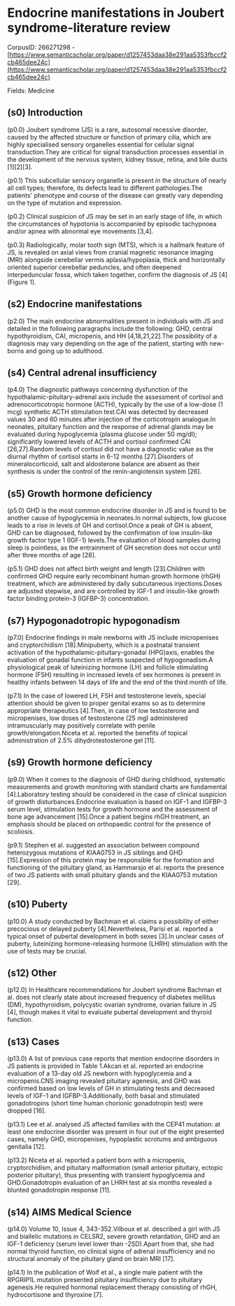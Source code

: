 # Endocrine manifestations in Joubert syndrome-literature review

CorpusID: 266271298 - [https://www.semanticscholar.org/paper/d1257453daa38e291aa5353fbccf2cb465dee24c](https://www.semanticscholar.org/paper/d1257453daa38e291aa5353fbccf2cb465dee24c)

Fields: Medicine

## (s0) Introduction
(p0.0) Joubert syndrome (JS) is a rare, autosomal recessive disorder, caused by the affected structure or function of primary cilia, which are highly specialised sensory organelles essential for cellular signal transduction.They are critical for signal transduction processes essential in the development of the nervous system, kidney tissue, retina, and bile ducts [1][2][3].

(p0.1) This subcellular sensory organelle is present in the structure of nearly all cell types; therefore, its defects lead to different pathologies.The patients' phenotype and course of the disease can greatly vary depending on the type of mutation and expression.

(p0.2) Clinical suspicion of JS may be set in an early stage of life, in which the circumstances of hypotonia is accompanied by episodic tachypnoea and/or apnea with abnormal eye movements [3,4].

(p0.3) Radiologically, molar tooth sign (MTS), which is a hallmark feature of JS, is revealed on axial views from cranial magnetic resonance imaging (MRI) alongside cerebellar vermis aplasia/hypoplasia, thick and horizontally oriented superior cerebellar peduncles, and often deepened interpeduncular fossa, which taken together, confirm the diagnosis of JS [4] (Figure 1).
## (s2) Endocrine manifestations
(p2.0) The main endocrine abnormalities present in individuals with JS and detailed in the following paragraphs include the following: GHD, central hypothyroidism, CAI, micropenis, and HH [4,18,21,22].The possibility of a diagnosis may vary depending on the age of the patient, starting with new-borns and going up to adulthood.
## (s4) Central adrenal insufficiency
(p4.0) The diagnostic pathways concerning dysfunction of the hypothalamic-pituitary-adrenal axis include the assessment of cortisol and adrenocorticotropic hormone (ACTH), typically by the use of a low-dose (1 mcg) synthetic ACTH stimulation test.CAI was detected by decreased values 30 and 60 minutes after injection of the corticotropin analogue.In neonates, pituitary function and the response of adrenal glands may be evaluated during hypoglycemia (plasma glucose under 50 mg/dl); significantly lowered levels of ACTH and cortisol confirmed CAI [26,27].Random levels of cortisol did not have a diagnostic value as the diurnal rhythm of cortisol starts in 6-12 months [27].Disorders of mineralocorticoid, salt and aldosterone balance are absent as their synthesis is under the control of the renin-angiotensin system [26].
## (s5) Growth hormone deficiency
(p5.0) GHD is the most common endocrine disorder in JS and is found to be another cause of hypoglycemia in neonates.In normal subjects, low glucose leads to a rise in levels of GH and cortisol.Once a peak of GH is absent, GHD can be diagnosed, followed by the confirmation of low insulin-like growth factor type 1 (IGF-1) levels.The evaluation of blood samples during sleep is pointless, as the entrainment of GH secretion does not occur until after three months of age [28].

(p5.1) GHD does not affect birth weight and length [23].Children with confirmed GHD require early recombinant human growth hormone (rhGH) treatment, which are administered by daily subcutaneous injections.Doses are adjusted stepwise, and are controlled by IGF-1 and insulin-like growth factor binding protein-3 (IGFBP-3) concentration.
## (s7) Hypogonadotropic hypogonadism
(p7.0) Endocrine findings in male newborns with JS include micropenises and cryptorchidism [18].Minipuberty, which is a postnatal transient activation of the hypothalamic-pituitary-gonadal (HPG)axis, enables the evaluation of gonadal function in infants suspected of hypogonadism.A physiological peak of luteinizing hormone (LH) and follicle stimulating hormone (FSH) resulting in increased levels of sex hormones is present in healthy infants between 14 days of life and the end of the third month of life.

(p7.1) In the case of lowered LH, FSH and testosterone levels, special attention should be given to proper genital exams so as to determine appropriate therapeutics [4].Then, in case of low testosterone and micropenises, low doses of testosterone (25 mg) administered intramuscularly may positively correlate with penile growth/elongation.Niceta et al. reported the benefits of topical administration of 2.5% dihydrotestosterone gel [11].
## (s9) Growth hormone deficiency
(p9.0) When it comes to the diagnosis of GHD during childhood, systematic measurements and growth monitoring with standard charts are fundamental [4].Laboratory testing should be considered in the case of clinical suspicion of growth disturbances.Endocrine evaluation is based on IGF-1 and IGFBP-3 serum level, stimulation tests for growth hormone and the assessment of bone age advancement [15].Once a patient begins rhGH treatment, an emphasis should be placed on orthopaedic control for the presence of scoliosis.

(p9.1) Stephen et al. suggested an association between compound heterozygous mutations of KIAA0753 in JS siblings and GHD [15].Expression of this protein may be responsible for the formation and functioning of the pituitary gland, as Hammarsjo et al. reports the presence of two JS patients with small pituitary glands and the KIAA0753 mutation [29].
## (s10) Puberty
(p10.0) A study conducted by Bachman et al. claims a possibility of either precocious or delayed puberty [4].Nevertheless, Parisi et al. reported a typical onset of pubertal development in both sexes [3].In unclear cases of puberty, luteinizing hormone-releasing hormone (LHRH) stimulation with the use of tests may be crucial.
## (s12) Other
(p12.0) In Healthcare recommendations for Joubert syndrome Bachman et al. does not clearly state about increased frequency of diabetes mellitus (DM), hypothyroidism, polycystic ovarian syndrome, ovarian failure in JS [4], though makes it vital to evaluate pubertal development and thyroid function.
## (s13) Cases
(p13.0) A list of previous case reports that mention endocrine disorders in JS patients is provided in Table 1.Akcan et al. reported an endocrine evaluation of a 13-day old JS newborn with hypoglycemia and a micropenis.CNS imaging revealed pituitary agenesis, and GHD was confirmed based on low levels of GH in stimulating tests and decreased levels of IGF-1 and IGFBP-3.Additionally, both basal and stimulated gonadotropins (short time human chorionic gonadotropin test) were dropped [16].

(p13.1) Lee et al. analysed JS affected families with the CEP41 mutation: at least one endocrine disorder was present in four out of the eight presented cases, namely GHD, micropenises, hypoplastic scrotums and ambiguous genitalia [12].

(p13.2) Niceta et al. reported a patient born with a micropenis, cryptorchidism, and pituitary malformation (small anterior pituitary, ectopic posterior pituitary), thus presenting with transient hypoglycemia and GHD.Gonadotropin evaluation of an LHRH test at six months revealed a blunted gonadotropin response [11].
## (s14) AIMS Medical Science
(p14.0) Volume 10, Issue 4, 343-352.Vilboux et al. described a girl with JS and biallelic mutations in CELSR2, severe growth retardation, GHD and an IGF-1 deficiency (serum level lower than -2SD).Apart from that, she had normal thyroid function, no clinical signs of adrenal insufficiency and no structural anomaly of the pituitary gland on brain MRI [17].

(p14.1) In the publication of Wolf et al., a single male patient with the RPGRIP1L mutation presented pituitary insufficiency due to pituitary agenesis.He required hormonal replacement therapy consisting of rhGH, hydrocortisone and thyroxine [7].
